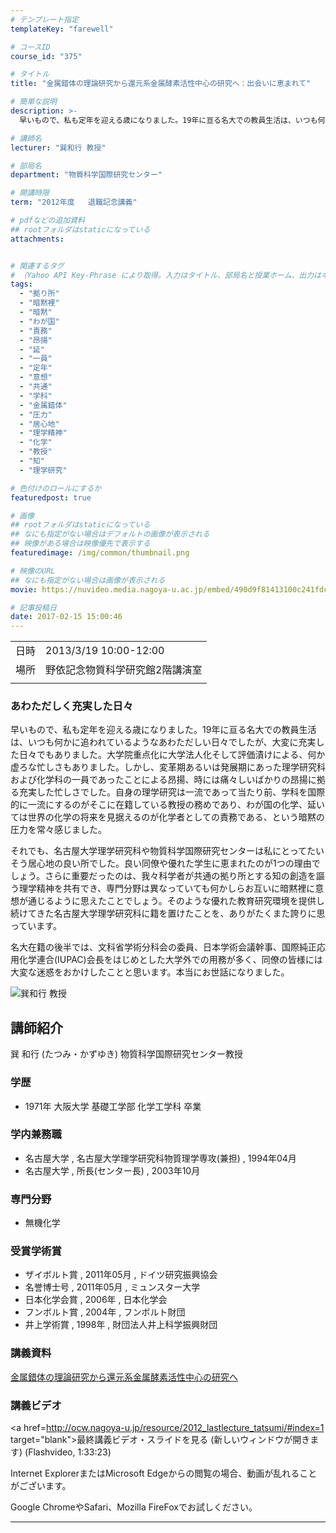 ```yaml
---
# テンプレート指定
templateKey: "farewell"

# コースID
course_id: "375"

# タイトル
title: "金属錯体の理論研究から還元系金属酵素活性中心の研究へ：出会いに恵まれて"

# 簡単な説明
description: >-
  早いもので、私も定年を迎える歳になりました。19年に亘る名大での教員生活は、いつも何かに追われているようなあわただしい日々でしたが、大変に充実した日々でもありました。大学院重点化に大学法人化そして評価漬けによる、何か虚ろな忙しさもありました。しかし、変革期あるいは発展期にあった理学研究科および化学科の一員であったことによる昂揚、時には痛々しいばかりの昂揚に拠る充実した忙しさでした。自身の理学研 ....

# 講師名
lecturer: "巽和行 教授"

# 部局名
department: "物質科学国際研究センター"

# 開講時限
term: "2012年度	退職記念講義"

# pdfなどの追加資料
## rootフォルダはstaticになっている
attachments:


# 関連するタグ
# （Yahoo API Key-Phrase により取得。入力はタイトル、部局名と授業ホーム、出力はキーフレーズ（tags））
tags:
  - "拠り所"
  - "暗黙裡"
  - "暗黙"
  - "わが国"
  - "責務"
  - "昂揚"
  - "延"
  - "一員"
  - "定年"
  - "意想"
  - "共通"
  - "学科"
  - "金属錯体"
  - "圧力"
  - "居心地"
  - "理学精神"
  - "化学"
  - "教授"
  - "知"
  - "理学研究"

# 色付けのロールにするか
featuredpost: true

# 画像
## rootフォルダはstaticになっている
## なにも指定がない場合はデフォルトの画像が表示される
## 映像がある場合は映像優先で表示する
featuredimage: /img/common/thumbnail.png

# 映像のURL
## なにも指定がない場合は画像が表示される
movie: https://nuvideo.media.nagoya-u.ac.jp/embed/490d9f81413100c241fdc4b91718f7de3339a4ae

# 記事投稿日
date: 2017-02-15 15:00:46
---
```


|   |   |
|---|---|
| 日時 | 2013/3/19  10:00-12:00 |
| 場所 | 野依記念物質科学研究館2階講演室 |
|   |   |


### あわただしく充実した日々 

早いもので、私も定年を迎える歳になりました。19年に亘る名大での教員生活は、いつも何かに追われているようなあわただしい日々でしたが、大変に充実した日々でもありました。大学院重点化に大学法人化そして評価漬けによる、何か虚ろな忙しさもありました。しかし、変革期あるいは発展期にあった理学研究科および化学科の一員であったことによる昂揚、時には痛々しいばかりの昂揚に拠る充実した忙しさでした。自身の理学研究は一流であって当たり前、学科を国際的に一流にするのがそこに在籍している教授の務めであり、わが国の化学、延いては世界の化学の将来を見据えるのが化学者としての責務である、という暗黙の圧力を常々感じました。 

それでも、名古屋大学理学研究科や物質科学国際研究センターは私にとってたいそう居心地の良い所でした。良い同僚や優れた学生に恵まれたのが1つの理由でしょう。さらに重要だったのは、我々科学者が共通の拠り所とする知の創造を謳う理学精神を共有でき、専門分野は異なっていても何かしらお互いに暗黙裡に意想が通じるように思えたことでしょう。そのような優れた教育研究環境を提供し続けてきた名古屋大学理学研究科に籍を置けたことを、ありがたくまた誇りに思っています。 

名大在籍の後半では、文科省学術分科会の委員、日本学術会議幹事、国際純正応用化学連合(IUPAC)会長をはじめとした大学外での用務が多く、同僚の皆様には大変な迷惑をおかけしたことと思います。本当にお世話になりました。


![巽和行 教授](https://ocw.nagoya-u.jp/files/375/H24tatsumi.jpg)  

## 講師紹介

巽 和行 (たつみ・かずゆき) 物質科学国際研究センター教授 

### 学歴

  * 1971年 大阪大学 基礎工学部 化学工学科 卒業

### 学内兼務職

  * 名古屋大学 , 名古屋大学理学研究科物質理学専攻(兼担) , 1994年04月
  * 名古屋大学 , 所長(センター長) , 2003年10月

### 専門分野

  * 無機化学

### 受賞学術賞

  * ザイボルト賞 , 2011年05月 , ドイツ研究振興協会
  * 名誉博士号 , 2011年05月 , ミュンスター大学
  * 日本化学会賞 , 2006年 , 日本化学会
  * フンボルト賞 , 2004年 , フンボルト財団
  * 井上学術賞 , 1998年 , 財団法人井上科学振興財団


### 講義資料

[金属錯体の理論研究から還元系金属酵素活性中心の研究へ](https://ocw.nagoya-u.jp/files/375/H24tatsumiLL_materials.pdf)  

### 講義ビデオ

<a href=http://ocw.nagoya-u.jp/resource/2012_lastlecture_tatsumi/#index=1 target="blank">最終講義ビデオ・スライドを見る (新しいウィンドウが開きます)</a> (Flashvideo, 1:33:23)  


Internet ExplorerまたはMicrosoft Edgeからの閲覧の場合、動画が乱れることがございます。

Google ChromeやSafari、Mozilla FireFoxでお試しください。


-----